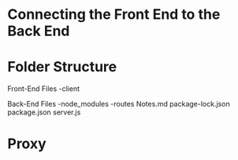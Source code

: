 # Connecting the Front End to the Back End

  # Folder Structure
  Front-End Files
    -client

  Back-End Files
    -node_modules
    -routes
     Notes.md
     package-lock.json
     package.json
     server.js
  
  # Proxy